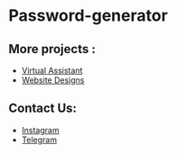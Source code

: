 # Password-generator


## More projects : 
   
  - [Virtual Assistant](https://github.com/vishal2376/virtual-assistant)
  - [Website Designs](https://github.com/vishal2376/Website-Design)
  
## Contact Us:  
  - [Instagram](https://www.instagram.com/vishal_2376/)
  - [Telegram](https://t.me/vishal2376/)
